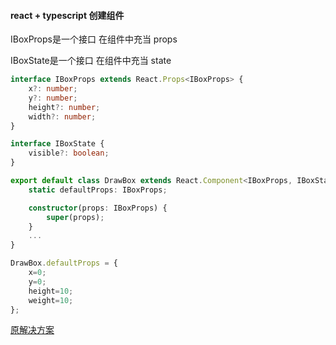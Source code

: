 
#### react + typescript 创建组件

IBoxProps是一个接口 在组件中充当 props

IBoxState是一个接口 在组件中充当 state

```ts
interface IBoxProps extends React.Props<IBoxProps> {
    x?: number;
    y?: number;
    height?: number;
    width?: number;
}

interface IBoxState {
    visible?: boolean;
}

export default class DrawBox extends React.Component<IBoxProps, IBoxState> {
    static defaultProps: IBoxProps;

    constructor(props: IBoxProps) {
        super(props);
    }
    ...
}

DrawBox.defaultProps = {
    x=0;
    y=0;
    height=10;
    weight=10;
};

```

[原解决方案](https://stackoverflow.com/questions/37262047/react-with-typescript-define-defaultprops-in-stateless-function/37262331)